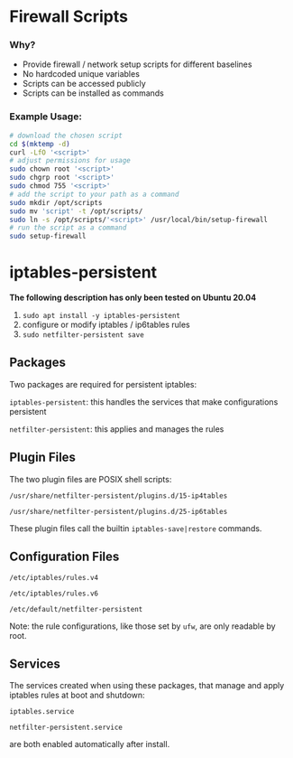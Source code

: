 # Firewall Scripts

### Why?

* Provide firewall / network setup scripts for different baselines
* No hardcoded unique variables
* Scripts can be accessed publicly
* Scripts can be installed as commands

### Example Usage:
```bash
# download the chosen script
cd $(mktemp -d)
curl -LfO '<script>'
# adjust permissions for usage
sudo chown root '<script>'
sudo chgrp root '<script>'
sudo chmod 755 '<script>'
# add the script to your path as a command
sudo mkdir /opt/scripts
sudo mv 'script' -t /opt/scripts/
sudo ln -s /opt/scripts/'<script>' /usr/local/bin/setup-firewall
# run the script as a command
sudo setup-firewall
```

# iptables-persistent

**The following description has only been tested on Ubuntu 20.04**

1. `sudo apt install -y iptables-persistent`
2. configure or modify iptables / ip6tables rules
3. `sudo netfilter-persistent save`

## Packages

Two packages are required for persistent iptables:

`iptables-persistent`: this handles the services that make configurations persistent

`netfilter-persistent`: this applies and manages the rules

## Plugin Files 

The two plugin files are POSIX shell scripts:

`/usr/share/netfilter-persistent/plugins.d/15-ip4tables`

`/usr/share/netfilter-persistent/plugins.d/25-ip6tables`

These plugin files call the builtin `iptables-save|restore` commands.

## Configuration Files

`/etc/iptables/rules.v4`

`/etc/iptables/rules.v6`

`/etc/default/netfilter-persistent`

Note: the rule configurations, like those set by `ufw`, are only readable by root.

## Services

The services created when using these packages, that manage and apply iptables rules at boot and shutdown:

`iptables.service` 

`netfilter-persistent.service` 

are both enabled automatically after install.
